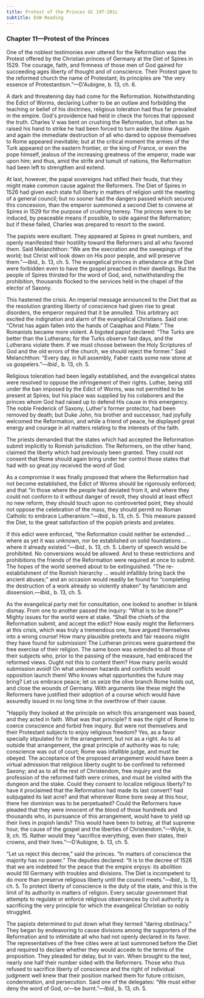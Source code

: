 ```yaml
---
title: Protest of the Princes GC 197-201c
subtitle: EGW Reading
---
```


### Chapter 11—Protest of the Princes

One of the noblest testimonies ever uttered for the Reformation was the Protest offered by the Christian princes of Germany at the Diet of Spires in 1529. The courage, faith, and firmness of those men of God gained for succeeding ages liberty of thought and of conscience. Their Protest gave to the reformed church the name of Protestant; its principles are “the very essence of Protestantism.”—D'Aubigne, b. 13, ch. 6.

A dark and threatening day had come for the Reformation. Notwithstanding the Edict of Worms, declaring Luther to be an outlaw and forbidding the teaching or belief of his doctrines, religious toleration had thus far prevailed in the empire. God's providence had held in check the forces that opposed the truth. Charles V was bent on crushing the Reformation, but often as he raised his hand to strike he had been forced to turn aside the blow. Again and again the immediate destruction of all who dared to oppose themselves to Rome appeared inevitable; but at the critical moment the armies of the Turk appeared on the eastern frontier, or the king of France, or even the pope himself, jealous of the increasing greatness of the emperor, made war upon him; and thus, amid the strife and tumult of nations, the Reformation had been left to strengthen and extend.

At last, however, the papal sovereigns had stifled their feuds, that they might make common cause against the Reformers. The Diet of Spires in 1526 had given each state full liberty in matters of religion until the meeting of a general council; but no sooner had the dangers passed which secured this concession, than the emperor summoned a second Diet to convene at Spires in 1529 for the purpose of crushing heresy. The princes were to be induced, by peaceable means if possible, to side against the Reformation; but if these failed, Charles was prepared to resort to the sword.

The papists were exultant. They appeared at Spires in great numbers, and openly manifested their hostility toward the Reformers and all who favored them. Said Melanchthon: “We are the execration and the sweepings of the world; but Christ will look down on His poor people, and will preserve them.”—_Ibid.,_ b. 13, ch. 5. The evangelical princes in attendance at the Diet were forbidden even to have the gospel preached in their dwellings. But the people of Spires thirsted for the word of God, and, notwithstanding the prohibition, thousands flocked to the services held in the chapel of the elector of Saxony.

This hastened the crisis. An imperial message announced to the Diet that as the resolution granting liberty of conscience had given rise to great disorders, the emperor required that it be annulled. This arbitrary act excited the indignation and alarm of the evangelical Christians. Said one: “Christ has again fallen into the hands of Caiaphas and Pilate.” The Romanists became more violent. A bigoted papist declared: “The Turks are better than the Lutherans; for the Turks observe fast days, and the Lutherans violate them. If we must choose between the Holy Scriptures of God and the old errors of the church, we should reject the former.” Said Melanchthon: “Every day, in full assembly, Faber casts some new stone at us gospelers.”—_Ibid.,_ b. 13, ch. 5.

Religious toleration had been legally established, and the evangelical states were resolved to oppose the infringement of their rights. Luther, being still under the ban imposed by the Edict of Worms, was not permitted to be present at Spires; but his place was supplied by his colaborers and the princes whom God had raised up to defend His cause in this emergency. The noble Frederick of Saxony, Luther's former protector, had been removed by death; but Duke John, his brother and successor, had joyfully welcomed the Reformation, and while a friend of peace, he displayed great energy and courage in all matters relating to the interests of the faith.

The priests demanded that the states which had accepted the Reformation submit implicitly to Romish jurisdiction. The Reformers, on the other hand, claimed the liberty which had previously been granted. They could not consent that Rome should again bring under her control those states that had with so great joy received the word of God.

As a compromise it was finally proposed that where the Reformation had not become established, the Edict of Worms should be rigorously enforced; and that “in those where the people had deviated from it, and where they could not conform to it without danger of revolt, they should at least effect no new reform, they should touch upon no controverted point, they should not oppose the celebration of the mass, they should permit no Roman Catholic to embrace Lutheranism.”—_Ibid.,_ b. 13, ch. 5. This measure passed the Diet, to the great satisfaction of the popish priests and prelates.

If this edict were enforced, “the Reformation could neither be extended ... where as yet it was unknown, nor be established on solid foundations ... where it already existed.”—_Ibid.,_ b. 13, ch. 5. Liberty of speech would be prohibited. No conversions would be allowed. And to these restrictions and prohibitions the friends of the Reformation were required at once to submit. The hopes of the world seemed about to be extinguished. “The re-establishment of the Romish hierarchy ... would infallibly bring back the ancient abuses;” and an occasion would readily be found for “completing the destruction of a work already so violently shaken” by fanaticism and dissension.—_Ibid.,_ b. 13, ch. 5.

As the evangelical party met for consultation, one looked to another in blank dismay. From one to another passed the inquiry: “What is to be done?” Mighty issues for the world were at stake. “Shall the chiefs of the Reformation submit, and accept the edict? How easily might the Reformers at this crisis, which was truly a tremendous one, have argued themselves into a wrong course! How many plausible pretexts and fair reasons might they have found for submission! The Lutheran princes were guaranteed the free exercise of their religion. The same boon was extended to all those of their subjects who, prior to the passing of the measure, had embraced the reformed views. Ought not this to content them? How many perils would submission avoid! On what unknown hazards and conflicts would opposition launch them! Who knows what opportunities the future may bring? Let us embrace peace; let us seize the olive branch Rome holds out, and close the wounds of Germany. With arguments like these might the Reformers have justified their adoption of a course which would have assuredly issued in no long time in the overthrow of their cause.

“Happily they looked at the principle on which this arrangement was based, and they acted in faith. What was that principle? It was the right of Rome to coerce conscience and forbid free inquiry. But were not themselves and their Protestant subjects to enjoy religious freedom? Yes, as a favor specially stipulated for in the arrangement, but not as a right. As to all outside that arrangement, the great principle of authority was to rule; conscience was out of court; Rome was infallible judge, and must be obeyed. The acceptance of the proposed arrangement would have been a virtual admission that religious liberty ought to be confined to reformed Saxony; and as to all the rest of Christendom, free inquiry and the profession of the reformed faith were crimes, and must be visited with the dungeon and the stake. Could they consent to localize religious liberty? to have it proclaimed that the Reformation had made its last convert? had subjugated its last acre? and that wherever Rome bore sway at this hour, there her dominion was to be perpetuated? Could the Reformers have pleaded that they were innocent of the blood of those hundreds and thousands who, in pursuance of this arrangement, would have to yield up their lives in popish lands? This would have been to betray, at that supreme hour, the cause of the gospel and the liberties of Christendom.”—Wylie, b. 9, ch. 15. Rather would they “sacrifice everything, even their states, their crowns, and their lives.”—D'Aubigne, b. 13, ch. 5.

“Let us reject this decree,” said the princes. “In matters of conscience the majority has no power.” The deputies declared: “It is to the decree of 1526 that we are indebted for the peace that the empire enjoys: its abolition would fill Germany with troubles and divisions. The Diet is incompetent to do more than preserve religious liberty until the council meets.”—_Ibid.,_ b. 13, ch. 5. To protect liberty of conscience is the duty of the state, and this is the limit of its authority in matters of religion. Every secular government that attempts to regulate or enforce religious observances by civil authority is sacrificing the very principle for which the evangelical Christian so nobly struggled.

The papists determined to put down what they termed “daring obstinacy.” They began by endeavoring to cause divisions among the supporters of the Reformation and to intimidate all who had not openly declared in its favor. The representatives of the free cities were at last summoned before the Diet and required to declare whether they would accede to the terms of the proposition. They pleaded for delay, but in vain. When brought to the test, nearly one half their number sided with the Reformers. Those who thus refused to sacrifice liberty of conscience and the right of individual judgment well knew that their position marked them for future criticism, condemnation, and persecution. Said one of the delegates: “We must either deny the word of God, or—be burnt.”—_Ibid.,_ b. 13, ch. 5.